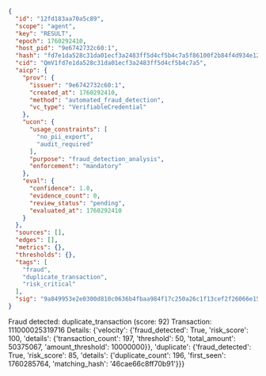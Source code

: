```json
{
  "id": "12fd183aa70a5c89",
  "scope": "agent",
  "key": "RESULT",
  "epoch": 1760292410,
  "host_pid": "9e6742732c60:1",
  "hash": "fd7e1da528c31da01ecf3a2483ff5d4cf5b4c7a5f86100f2b84f4d934e12b38d",
  "cid": "QmV1fd7e1da528c31da01ecf3a2483ff5d4cf5b4c7a5",
  "aicp": {
    "prov": {
      "issuer": "9e6742732c60:1",
      "created_at": 1760292410,
      "method": "automated_fraud_detection",
      "vc_type": "VerifiableCredential"
    },
    "ucon": {
      "usage_constraints": [
        "no_pii_export",
        "audit_required"
      ],
      "purpose": "fraud_detection_analysis",
      "enforcement": "mandatory"
    },
    "eval": {
      "confidence": 1.0,
      "evidence_count": 0,
      "review_status": "pending",
      "evaluated_at": 1760292410
    }
  },
  "sources": [],
  "edges": [],
  "metrics": {},
  "thresholds": {},
  "tags": [
    "fraud",
    "duplicate_transaction",
    "risk_critical"
  ],
  "sig": "9a849953e2e0300d810c0636b4fbaa984f17c250a26c1f13cef2f26066e150a7"
}
```

Fraud detected: duplicate_transaction (score: 92)
Transaction: 111000025319716
Details: {'velocity': {'fraud_detected': True, 'risk_score': 100, 'details': {'transaction_count': 197, 'threshold': 50, 'total_amount': 50375067, 'amount_threshold': 10000000}}, 'duplicate': {'fraud_detected': True, 'risk_score': 85, 'details': {'duplicate_count': 196, 'first_seen': 1760285764, 'matching_hash': '46cae66c8ff70b91'}}}